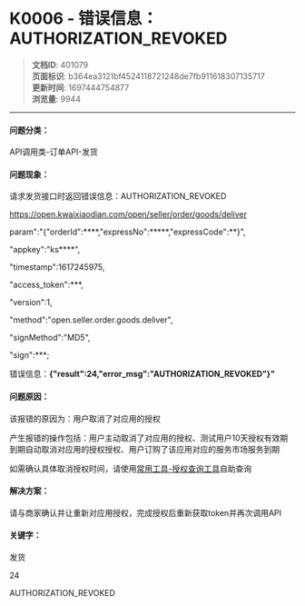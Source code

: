 # K0006 - 错误信息：AUTHORIZATION_REVOKED

> **文档ID**: 401079  
> **页面标识**: b364ea3121bf4524118721248de7fb911618307135717  
> **更新时间**: 1697444754877  
> **浏览量**: 9944

---

#### 问题分类：

API调用类-订单API-发货

#### 问题现象：

请求发货接口时返回错误信息：AUTHORIZATION\_REVOKED

<https://open.kwaixiaodian.com/open/seller/order/goods/deliver>

param":"{\"orderId\":\*\*\*\*,\"expressNo\":\*\*\*\*\*,\"expressCode\":\*\*}",

"appkey":"ks\*\*\*\*",

"timestamp":1617245975,

"access\_token":\*\*\*,

"version":1,

"method":"open.seller.order.goods.deliver",

"signMethod":"MD5",

"sign":\*\*\*;

错误信息：**{"result":24,"error\_msg":"AUTHORIZATION\_REVOKED"}"**

#### 问题原因：

该报错的原因为：用户取消了对应用的授权

产生报错的操作包括：用户主动取消了对应用的授权、测试用户10天授权有效期到期自动取消对应用的授权授权、用户订购了该应用对应的服务市场服务到期

如需确认具体取消授权时间，请使用[常用工具-授权查询工具](https://open.kwaixiaodian.com/zone/tool/auth/access)自助查询

#### 解决方案：

请与商家确认并让重新对应用授权，完成授权后重新获取token并再次调用API

#### 关键字：

发货

24

AUTHORIZATION\_REVOKED
